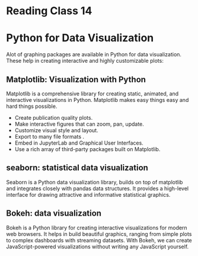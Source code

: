 # Reading Class 14

# Python for Data Visualization
Alot of graphing packages are available in Python for data visualization. These help in creating interactive and highly customizable plots:

## Matplotlib: Visualization with Python

Matplotlib is a comprehensive library for creating static, animated, and interactive visualizations in Python. Matplotlib makes easy things easy and hard things possible.

- Create publication quality plots.
- Make interactive figures that can zoom, pan, update.
- Customize visual style and layout.
- Export to many file formats .
- Embed in JupyterLab and Graphical User Interfaces.
- Use a rich array of third-party packages built on Matplotlib.

## seaborn: statistical data visualization
Seaborn is a Python data visualization library, builds on top of matplotlib and integrates closely with pandas data structures. It provides a high-level interface for drawing attractive and informative statistical graphics.

## Bokeh:  data visualization

Bokeh is a Python library for creating interactive visualizations for modern web browsers. It helps in build beautiful graphics, ranging from simple plots to complex dashboards with streaming datasets. With Bokeh, we can create JavaScript-powered visualizations without writing any JavaScript yourself.
